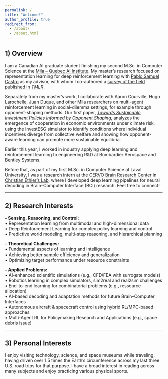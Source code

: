 ```yaml
---
permalink: /
title: "Welcome!"
author_profile: true
redirect_from: 
  - /about/
  - /about.html
---
```


## 1) Overview 

I am a Canadian AI graduate student finishing my second M.Sc. in Computer Science at the [Mila – Quebec AI Institute](https://mila.quebec/en). My master’s research focused on representation learning for deep reinforcement learning with [Pablo Samuel Castro](https://mila.quebec/en/directory/pablo-samuel-castro) as my advisor, with whom I co-authored a [survey of the field published in *TMLR*](https://arxiv.org/pdf/2506.17518). 

Separately from my master’s work, I collaborate with Aaron Courville, Hugo Larochelle, Juan Duque, and other Mila researchers on multi-agent reinforcement learning in social-dilemma settings, for example through opponent-shaping methods. Our first paper, [*Towards Sustainable Investment Policies Informed by Opponent Shaping*](https://openreview.net/pdf?id=ex93RVyP5r), analyzes the emergence of cooperation in economic environments under climate risk, using the InvestESG simulator to identify conditions where individual incentives diverge from collective welfare and showing how opponent-aware learning can promote more sustainable equilibria. 

Earlier this year, I worked in industry applying deep learning and reinforcement learning to engineering R&D at Bombardier Aerospace and Bentley Systems. 

Before that, as part of my first M.Sc. in Computer Science at Laval University, I was a research intern at the [CERVO Brain Research Center](https://cervo.ulaval.ca/en) in [Christian Éthier’s Lab](https://scholar.google.ca/citations?user=9CzYcbAAAAAJ&hl=en), where I developed deep learning pipelines for neural decoding in Brain–Computer Interface (BCI) research. Feel free to connect!

---

## 2) Research Interests

**- Sensing, Reasoning, and Control:**  
• Representation learning from multimodal and high-dimensional data  
• Deep Reinforcement Learning for complex policy learning and control  
• Predictive world modeling, multi-step reasoning, and hierarchical planning  

**- Theoretical Challenges:**  
• Fundamental aspects of learning and intelligence  
• Achieving better sample efficiency and generalization  
• Optimizing target performance under resource constraints  

**- Applied Problems:**  
• AI-enhanced scientific simulations (e.g., CFD/FEA with surrogate models)  
• Robotics learning in complex simulators, sim2real and real2sim challenges  
• End-to-end learning for combinatorial problems (e.g., ressource allocation)  
• AI-based decoding and adaptation methods for future Brain–Computer Interfaces  
• Autonomous aircraft & spacecraft control using hybrid RL/MPC-based approaches  
• Multi-Agent RL for Policymaking Research  and Applications (e.g., space debris issue)  

---

## 3) Personal Interests

I enjoy visiting technology, science, and space museums while traveling, having driven over 1.5 times the Earth’s circumference across my last three U.S. road trips for that purpose. I have a broad interest in reading across many subjects and enjoy practicing various physical sports.



